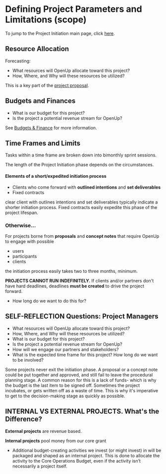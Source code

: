 # Defining Project Parameters and Limitations (scope)

To jump to the Project Initiation main page, click [here](./).&#x20;

## Resource Allocation

Forecasting:&#x20;

* What resources will OpenUp allocate toward this project?&#x20;
* How, Where, and Why will these resources be utilized?&#x20;

This is a key part of the [project proposal](broken-reference).&#x20;

## Budgets and Finances

* What is our budget for this project?&#x20;
* Is the project a potential revenue stream for OpenUp?

&#x20;See [Budgets & Finance](../../how-we-work/budgets-and-finance/) for more information.

## Time Frames and Limits

Tasks within a time frame are broken down into bimonthly sprint sessions.

The length of the Project Initiation phase depends on the circumstances.&#x20;

#### Elements of a short/expedited initiation process

* Clients who come forward with **outlined intentions** and **set deliverables**&#x20;
* Fixed contracts

clear client with outlines intentions and set deliverables typically indicate a shorter initiation process. Fixed contracts easily expedite this phase of the project lifespan.&#x20;

### Otherwise...

For projects borne from **proposals** and **concept notes** that require OpenUp to engage with possible&#x20;

* users
* participants
* clients

the initiation process easily takes two to three months, minimum.&#x20;

**PROJECTS CANNOT RUN INDEFINITELY.** If clients and/or partners don't have hard deadlines, deadlines **must be created** to drive the project forward.&#x20;

* How long do we want to do this for?&#x20;



## SELF-REFLECTION Questions: Project Managers

* What resources will OpenUp allocate toward this project?&#x20;
* How, Where, and Why will these resources be utilized?&#x20;
* What is our budget for this project?&#x20;
* Is the project a potential revenue stream for OpenUp?
* How will we engage our partners and stakeholders?&#x20;
* What is the expected time frame for this project? How long do we want to be involved?&#x20;



Some projects never exit the initiation phase. A proposal or a concept note could be put together and approved, and still fail to leave the procedural planning stage. A common reason for this is a lack of funds- which is why the budget is the last item to be signed off. Sometimes the project incubates, or gets written off as a waste of time. This is why it's imperative to get to the decision-making stage as quickly as possible.

## INTERNAL VS EXTERNAL PROJECTS. What's the Difference?&#x20;



**External projects** are revenue based.

**Internal projects** pool money from our core grant

* Additional budget-creating activities we invest (or might invest) in will be packaged and shaped as an internal project. This is done to allocate the activity to the Core Operations Budget, even if the activity isn’t necessarily a project itself.&#x20;

###
